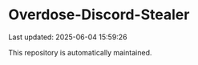 # Overdose-Discord-Stealer

Last updated: 2025-06-04 15:59:26

This repository is automatically maintained.
